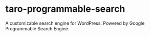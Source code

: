 # taro-programmable-search
A customizable search engine for WordPress. Powered by Google Programmable Search Engine.
